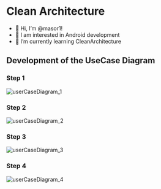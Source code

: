 # Clean Architecture
- 👋 Hi, I’m @masor1!
- 👀 I am interested in Android development
- 🌱 I’m currently learning CleanArchitecture
## Development of the UseCase Diagram
### Step 1
![userCaseDiagram_1](https://user-images.githubusercontent.com/60883208/134945183-6788ecb8-83ee-49fe-92a3-1b31d1b53ebe.PNG)
### Step 2
![userCaseDiagram_2](https://user-images.githubusercontent.com/60883208/135086713-e627daf8-c9b3-4bbd-8a63-8f6679336f35.PNG)
### Step 3
![userCaseDiagram_3](https://user-images.githubusercontent.com/60883208/135138565-7ab8c0a8-7c86-451e-a8ed-5538cd37e779.PNG)
### Step 4
![userCaseDiagram_4](https://user-images.githubusercontent.com/60883208/135732466-b7705f26-b492-4a54-9cec-90b17bbc5a3b.PNG)
